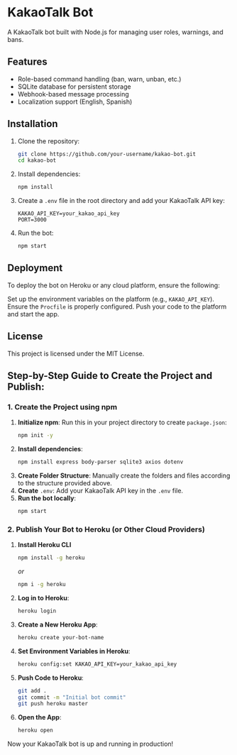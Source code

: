 # KakaoTalk Bot

A KakaoTalk bot built with Node.js for managing user roles, warnings, and bans.

## Features
- Role-based command handling (ban, warn, unban, etc.)
- SQLite database for persistent storage
- Webhook-based message processing
- Localization support (English, Spanish)

## Installation

1. Clone the repository:

   ```bash
   git clone https://github.com/your-username/kakao-bot.git
   cd kakao-bot
   ```
2. Install dependencies:
   ```bash
   npm install
   ```
3. Create a `.env` file in the root directory and add your KakaoTalk API key:
   ```env
   KAKAO_API_KEY=your_kakao_api_key
   PORT=3000
   ```
4. Run the bot:
   ```bash
   npm start
   ```
## Deployment
To deploy the bot on Heroku or any cloud platform, ensure the following:

Set up the environment variables on the platform (e.g., `KAKAO_API_KEY`).
Ensure the `Procfile` is properly configured.
Push your code to the platform and start the app.
## License
This project is licensed under the MIT License.




## Step-by-Step Guide to Create the Project and Publish:

### 1. **Create the Project using npm**

1. **Initialize npm**: Run this in your project directory to create `package.json`:
   ```bash
   npm init -y
   ```
2. **Install dependencies**:
   ```bash
   npm install express body-parser sqlite3 axios dotenv
   ```
3. **Create Folder Structure**: Manually create the folders and files according to the structure provided above.
4. **Create** `.env`: Add your KakaoTalk API key in the `.env` file.
5. **Run the bot locally**:
   ```bash
   npm start
   ```
### 2. **Publish Your Bot to Heroku (or Other Cloud Providers)**
1. **Install Heroku CLI**
   ```bash
   npm install -g heroku
   ```
   *or*
   
   ```bash
   npm i -g heroku
   ```
3. **Log in to Heroku**:
   ```bash
   heroku login
   ```
4. **Create a New Heroku App**:
   ```bash
   heroku create your-bot-name
   ```
5. **Set Environment Variables in Heroku**:
   ```bash
   heroku config:set KAKAO_API_KEY=your_kakao_api_key
   ```
6. **Push Code to Heroku**:
   ```bash
   git add .
   git commit -m "Initial bot commit"
   git push heroku master
   ```
7. **Open the App**:
   ```bash
   heroku open
   ```
Now your KakaoTalk bot is up and running in production!
